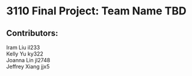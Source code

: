 # 3110 Final Project: Team Name TBD

## Contributors:
Iram Liu il233\
Kelly Yu ky322\
Joanna Lin jl2748\
Jeffrey Xiang jjx5
